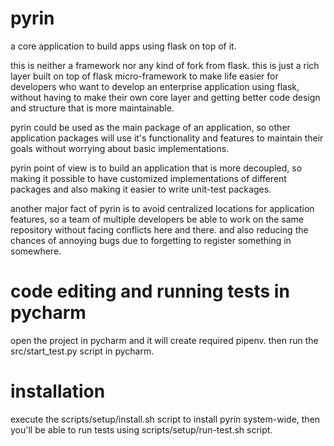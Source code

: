 # pyrin

a core application to build apps using flask on top of it.

this is neither a framework nor any kind of fork from flask. this is just a rich layer built on
top of flask micro-framework to make life easier for developers who want to develop an enterprise
application using flask, without having to make their own core layer and getting better code
design and structure that is more maintainable.

pyrin could be used as the main package of an application, so other application packages will use
it's functionality and features to maintain their goals without worrying about basic
implementations.

pyrin point of view is to build an application that is more decoupled, so making it possible to
have customized implementations of different packages and also making it easier to write
unit-test packages.

another major fact of pyrin is to avoid centralized locations for application features, so a team
of multiple developers be able to work on the same repository without facing conflicts here
and there. and also reducing the chances of annoying bugs due to forgetting to register
something in somewhere.

# code editing and running tests in pycharm

open the project in pycharm and it will create required pipenv.
then run the src/start_test.py script in pycharm.

# installation

execute the scripts/setup/install.sh script to install pyrin system-wide, then you'll be
able to run tests using scripts/setup/run-test.sh script.
